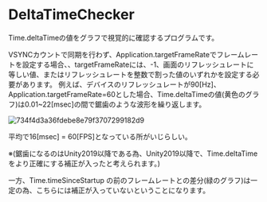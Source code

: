 # DeltaTimeChecker

Time.deltaTimeの値をグラフで視覚的に確認するプログラムです。

VSYNCカウントで同期を行わず、Application.targetFrameRateでフレームレートを設定する場合、、targetFrameRateには、-1、画面のリフレッシュレートに等しい値、またはリフレッシュレートを整数で割った値のいずれかを設定する必要があります。
例えば、デバイスのリフレッシュレートが90[Hz]、Application.targetFrameRate=60とした場合、Time.deltaTimeの値(黄色のグラフ)は0.01~22[msec]の間で鋸歯のような波形を繰り返します。

![734f4d3a36fdebe8e79f3707299182d9](https://user-images.githubusercontent.com/29646672/135413141-22dbdf65-506c-4920-8268-90977f7ba4e3.gif)

平均で16[msec] = 60[FPS]となっている所がいじらしい。

※(鋸歯になるのはUnity2019以降である為、Unity2019以降で、Time.deltaTimeをより正確にする補正が入ったと考えられます。)

一方、Time.timeSinceStartup の前のフレームレートとの差分(緑のグラフ)は一定の為、こちらには補正が入っていないということになります。

